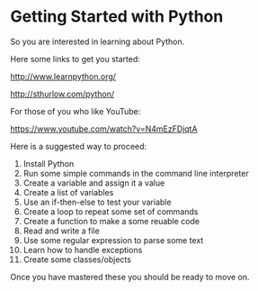 Getting Started with Python
===========================

So you are interested in learning about Python.

Here some links to get you started:

http://www.learnpython.org/

http://sthurlow.com/python/

For those of you who like YouTube:

https://www.youtube.com/watch?v=N4mEzFDjqtA

Here is a suggested way to proceed:

1. Install Python
2. Run some simple commands in the command line interpreter
3. Create a variable and assign it a value
4. Create a list of variables
4. Use an if-then-else to test your variable
5. Create a loop to repeat some set of commands
6. Create a function to make a some reuable code
7. Read and write a file
8. Use some regular expression to parse some text
9. Learn how to handle exceptions
10. Create some classes/objects

Once you have mastered these you should be ready to move on.

